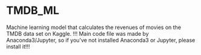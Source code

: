 # TMDB_ML
Machine learning model that calculates the revenues of movies on the TMDB data set on Kaggle.
!!! Main code file was made by Anaconda3/Jupyter, so if you've not installed Anaconda3 or Jupyter, please install it!!!

